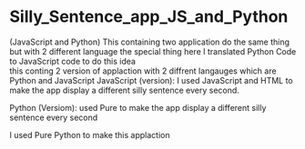 # Silly_Sentence_app_JS_and_Python
(JavaScript and Python) This containing two application do the same thing but with 2 different language the special thing here I translated Python Code to JavaScript code to do this idea  
this conting 2 version of applaction with 2 diffrent langauges which are Python and JavaScript
JavaScript (version):
I used JavaScript and HTML to make the app display a different silly sentence every second.

Python (Versiom):
used Pure to make the app display a different silly sentence every second

I used Pure Python to make this applaction 
